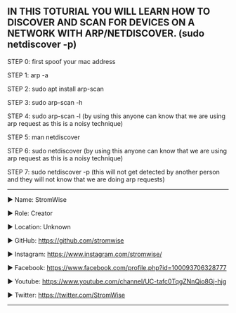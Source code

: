 ## IN THIS TOTURIAL YOU WILL LEARN HOW TO DISCOVER AND SCAN FOR DEVICES ON A NETWORK WITH ARP/NETDISCOVER. (sudo netdiscover -p)


STEP 0:  first spoof your mac address

STEP 1:  arp -a

STEP 2:  sudo apt install arp-scan  

STEP 3:  sudo arp-scan -h 

STEP 4:  sudo arp-scan -l (by using this anyone can know that we are using arp request as this is a noisy technique)

STEP 5:  man netdiscover

STEP 6:  sudo netdiscover (by using this anyone can know that we are using arp request as this is a noisy technique)

STEP 7:  sudo netdiscover -p (this will not get detected by another person and they will not know that we are doing arp requests)








____________________________________________________________________________________________________________________________________________
▶ Name: StromWise

▶ Role: Creator

▶ Location: Unknown

▶ GitHub: https://github.com/stromwise 

▶ Instagram: https://www.instagram.com/stromwise/ 

▶ Facebook: https://www.facebook.com/profile.php?id=100093706328777

▶ Youtube: https://www.youtube.com/channel/UC-tafc0TqgZNnQio8Gj-hjg 

▶ Twitter: https://twitter.com/StromWise 
____________________________________________________________________________________________________________________________________________


